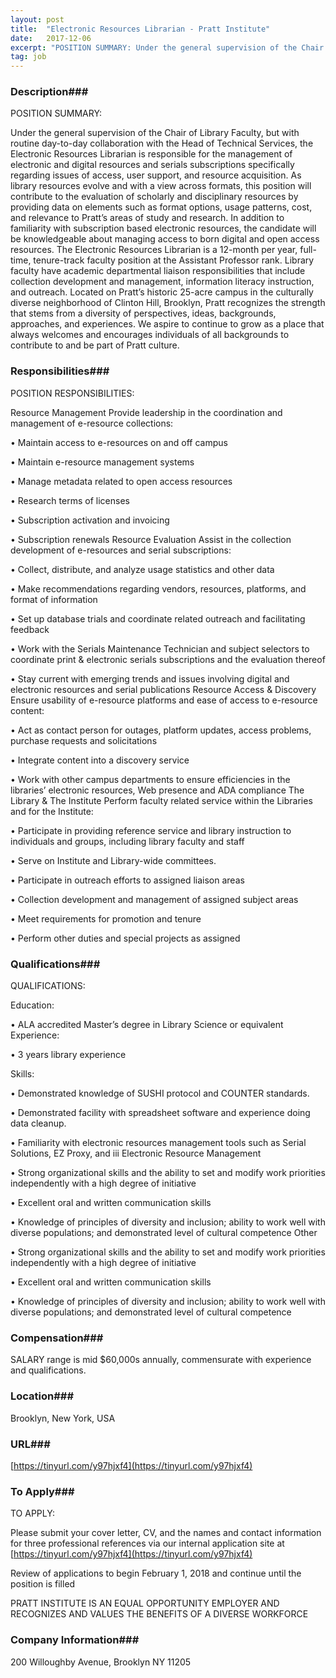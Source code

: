```yaml
---
layout: post
title:  "Electronic Resources Librarian - Pratt Institute"
date:   2017-12-06
excerpt: "POSITION SUMMARY: Under the general supervision of the Chair of Library Faculty, but with routine day-to-day collaboration with the Head of Technical Services, the Electronic Resources Librarian is responsible for the management of electronic and digital resources and serials subscriptions specifically regarding issues of access, user support, and resource acquisition...."
tag: job
---
```


### Description###

POSITION SUMMARY:

Under the general supervision of the Chair of Library Faculty, but with routine day-to-day collaboration with the Head of Technical Services, the Electronic Resources Librarian is responsible for the management of electronic and digital resources and serials subscriptions specifically regarding issues of access, user support, and resource acquisition. As library resources evolve and with a view across formats, this position will contribute to the evaluation of scholarly and disciplinary resources by providing data on elements such as format options, usage patterns, cost, and relevance to Pratt’s areas of study and research. In addition to familiarity with subscription based electronic resources, the candidate will be knowledgeable about managing access to born digital and open access resources.
The Electronic Resources Librarian is a 12-month per year, full-time, tenure-track faculty position at the Assistant Professor rank. Library faculty have academic departmental liaison responsibilities that include collection development and management, information literacy instruction, and outreach. Located on Pratt’s historic 25-acre campus in the culturally diverse neighborhood of Clinton Hill, Brooklyn, Pratt recognizes the strength that stems from a diversity of perspectives, ideas, backgrounds, approaches, and experiences. We aspire to continue to grow as a place that always welcomes and encourages individuals of all backgrounds to contribute to and be part of Pratt culture.



### Responsibilities###

POSITION RESPONSIBILITIES:

Resource Management
Provide leadership in the coordination and management of e-resource collections:

• 	Maintain access to e-resources on and off campus

• 	Maintain e-resource management systems

• 	Manage metadata related to open access resources

• 	Research terms of licenses

• 	Subscription activation and invoicing

• 	Subscription renewals
Resource Evaluation
Assist in the collection development of e-resources and serial subscriptions:

• 	Collect, distribute, and analyze usage statistics and other data

• 	Make recommendations regarding vendors, resources, platforms, and format of information

• 	Set up database trials and coordinate related outreach and facilitating feedback

• 	Work with the Serials Maintenance Technician and subject selectors to coordinate print & electronic serials subscriptions and the evaluation thereof

• 	Stay current with emerging trends and issues involving digital and electronic resources and serial publications
Resource Access & Discovery
Ensure usability of e-resource platforms and ease of access to e-resource content:

• 	Act as contact person for outages, platform updates, access problems, purchase requests and solicitations

• 	Integrate content into a discovery service

• 	Work with other campus departments to ensure efficiencies in the libraries’ electronic resources, Web presence and ADA compliance
The Library & The Institute
Perform faculty related service within the Libraries and for the Institute:

• 	Participate in providing reference service and library instruction to individuals and groups, including library faculty and staff

• 	Serve on Institute and Library-wide committees.

• 	Participate in outreach efforts to assigned liaison areas

• 	Collection development and management of assigned subject areas

• 	Meet requirements for promotion and tenure

• 	Perform other duties and special projects as assigned



### Qualifications###

QUALIFICATIONS:

Education:

• 	ALA accredited Master’s degree in Library Science or equivalent
Experience:

• 	3 years library experience
 
Skills:

• 	Demonstrated knowledge of SUSHI protocol and COUNTER standards.

• 	Demonstrated facility with spreadsheet software and experience doing data cleanup.

• 	Familiarity with electronic resources management tools such as Serial Solutions, EZ Proxy, and iii Electronic Resource Management

• 	Strong organizational skills and the ability to set and modify work priorities independently with a high degree of initiative

• 	Excellent oral and written communication skills

• 	Knowledge of principles of diversity and inclusion; ability to work well with diverse populations; and demonstrated level of cultural competence
Other

• 	Strong organizational skills and the ability to set and modify work priorities independently with a high degree of initiative

• 	Excellent oral and written communication skills

• 	Knowledge of principles of diversity and inclusion; ability to work well with diverse populations; and demonstrated level of cultural competence



### Compensation###

SALARY range is mid $60,000s annually, commensurate with experience and qualifications.


### Location###

Brooklyn, New York, USA


### URL###

[https://tinyurl.com/y97hjxf4](https://tinyurl.com/y97hjxf4)

### To Apply###

TO APPLY:

Please submit your cover letter, CV, and the names and contact information for three professional references via our internal application site at [https://tinyurl.com/y97hjxf4](https://tinyurl.com/y97hjxf4)

Review of applications to begin February 1, 2018 and continue until the position is filled

 
PRATT INSTITUTE IS AN EQUAL OPPORTUNITY EMPLOYER AND RECOGNIZES AND VALUES THE BENEFITS OF A DIVERSE WORKFORCE




### Company Information###

200 Willoughby Avenue, Brooklyn NY 11205 




